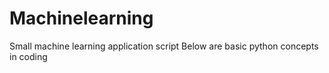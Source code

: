 # Machinelearning
Small machine learning application script
Below are basic python concepts in coding
